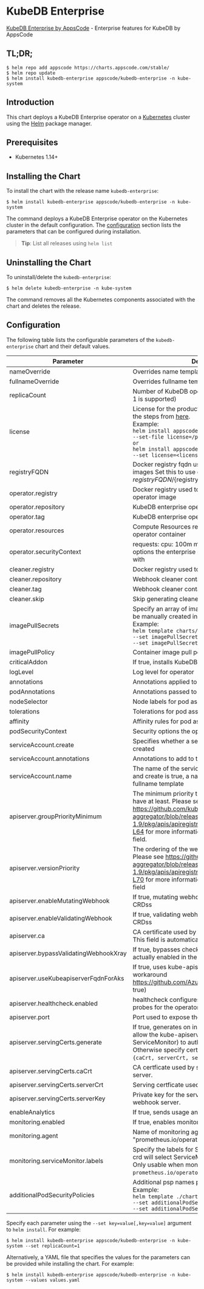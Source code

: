 # KubeDB Enterprise

[KubeDB Enterprise by AppsCode](https://github.com/kubedb) - Enterprise features for KubeDB by AppsCode

## TL;DR;

```console
$ helm repo add appscode https://charts.appscode.com/stable/
$ helm repo update
$ helm install kubedb-enterprise appscode/kubedb-enterprise -n kube-system
```

## Introduction

This chart deploys a KubeDB Enterprise operator on a [Kubernetes](http://kubernetes.io) cluster using the [Helm](https://helm.sh) package manager.

## Prerequisites

- Kubernetes 1.14+

## Installing the Chart

To install the chart with the release name `kubedb-enterprise`:

```console
$ helm install kubedb-enterprise appscode/kubedb-enterprise -n kube-system
```

The command deploys a KubeDB Enterprise operator on the Kubernetes cluster in the default configuration. The [configuration](#configuration) section lists the parameters that can be configured during installation.

> **Tip**: List all releases using `helm list`

## Uninstalling the Chart

To uninstall/delete the `kubedb-enterprise`:

```console
$ helm delete kubedb-enterprise -n kube-system
```

The command removes all the Kubernetes components associated with the chart and deletes the release.

## Configuration

The following table lists the configurable parameters of the `kubedb-enterprise` chart and their default values.

|               Parameter               |                                                                                                                                                                                 Description                                                                                                                                                                                  |                                Default                                |
|---------------------------------------|------------------------------------------------------------------------------------------------------------------------------------------------------------------------------------------------------------------------------------------------------------------------------------------------------------------------------------------------------------------------------|-----------------------------------------------------------------------|
| nameOverride                          | Overrides name template                                                                                                                                                                                                                                                                                                                                                      | `""`                                                                  |
| fullnameOverride                      | Overrides fullname template                                                                                                                                                                                                                                                                                                                                                  | `""`                                                                  |
| replicaCount                          | Number of KubeDB operator replicas to create (only 1 is supported)                                                                                                                                                                                                                                                                                                           | `1`                                                                   |
| license                               | License for the product. Get a license by following the steps from [here](https://stash.run/docs/latest/setup/install/enterprise#get-a-trial-license). <br> Example: <br> `helm install appscode/kubedb-enterprise \` <br> `--set-file license=/path/to/license/file` <br> `or` <br> `helm install appscode/kubedb-enterprise \` <br> `--set license=<license file content>` | `""`                                                                  |
| registryFQDN                          | Docker registry fqdn used to pull KubeDB related images Set this to use docker registry hosted at ${registryFQDN}/${registry}/${image}                                                                                                                                                                                                                                       | `""`                                                                  |
| operator.registry                     | Docker registry used to pull KubeDB enterprise operator image                                                                                                                                                                                                                                                                                                                | `kubedb`                                                              |
| operator.repository                   | KubeDB enterprise operator container image                                                                                                                                                                                                                                                                                                                                   | `kubedb-enterprise`                                                   |
| operator.tag                          | KubeDB enterprise operator container image tag                                                                                                                                                                                                                                                                                                                               | `v0.8.0`                                                              |
| operator.resources                    | Compute Resources required by the enterprise operator container                                                                                                                                                                                                                                                                                                              | `{}`                                                                  |
| operator.securityContext              | requests: cpu: 100m memory: 128Mi Security options the enterprise operator container should run with                                                                                                                                                                                                                                                                         | `{}`                                                                  |
| cleaner.registry                      | Docker registry used to pull Webhook cleaner image                                                                                                                                                                                                                                                                                                                           | `appscode`                                                            |
| cleaner.repository                    | Webhook cleaner container image                                                                                                                                                                                                                                                                                                                                              | `kubectl`                                                             |
| cleaner.tag                           | Webhook cleaner container image tag                                                                                                                                                                                                                                                                                                                                          | `v1.16`                                                               |
| cleaner.skip                          | Skip generating cleaner YAML                                                                                                                                                                                                                                                                                                                                                 | `false`                                                               |
| imagePullSecrets                      | Specify an array of imagePullSecrets. Secrets must be manually created in the namespace. <br> Example: <br> `helm template charts/kubedb-enterprise \` <br> `--set imagePullSecrets[0].name=sec0 \` <br> `--set imagePullSecrets[1].name=sec1`                                                                                                                               | `[]`                                                                  |
| imagePullPolicy                       | Container image pull policy                                                                                                                                                                                                                                                                                                                                                  | `IfNotPresent`                                                        |
| criticalAddon                         | If true, installs KubeDB operator as critical addon                                                                                                                                                                                                                                                                                                                          | `false`                                                               |
| logLevel                              | Log level for operator                                                                                                                                                                                                                                                                                                                                                       | `3`                                                                   |
| annotations                           | Annotations applied to operator deployment                                                                                                                                                                                                                                                                                                                                   | `{}`                                                                  |
| podAnnotations                        | Annotations passed to operator pod(s).                                                                                                                                                                                                                                                                                                                                       | `{}`                                                                  |
| nodeSelector                          | Node labels for pod assignment                                                                                                                                                                                                                                                                                                                                               | `{"beta.kubernetes.io/arch":"amd64","beta.kubernetes.io/os":"linux"}` |
| tolerations                           | Tolerations for pod assignment                                                                                                                                                                                                                                                                                                                                               | `[]`                                                                  |
| affinity                              | Affinity rules for pod assignment                                                                                                                                                                                                                                                                                                                                            | `{}`                                                                  |
| podSecurityContext                    | Security options the operator pod should run with.                                                                                                                                                                                                                                                                                                                           | `{}`                                                                  |
| serviceAccount.create                 | Specifies whether a service account should be created                                                                                                                                                                                                                                                                                                                        | `true`                                                                |
| serviceAccount.annotations            | Annotations to add to the service account                                                                                                                                                                                                                                                                                                                                    | `{}`                                                                  |
| serviceAccount.name                   | The name of the service account to use. If not set and create is true, a name is generated using the fullname template                                                                                                                                                                                                                                                       | ``                                                                    |
| apiserver.groupPriorityMinimum        | The minimum priority the webhook api group should have at least. Please see https://github.com/kubernetes/kube-aggregator/blob/release-1.9/pkg/apis/apiregistration/v1beta1/types.go#L58-L64 for more information on proper values of this field.                                                                                                                            | `10000`                                                               |
| apiserver.versionPriority             | The ordering of the webhook api inside of the group. Please see https://github.com/kubernetes/kube-aggregator/blob/release-1.9/pkg/apis/apiregistration/v1beta1/types.go#L66-L70 for more information on proper values of this field                                                                                                                                         | `15`                                                                  |
| apiserver.enableMutatingWebhook       | If true, mutating webhook is configured for KubeDB CRDss                                                                                                                                                                                                                                                                                                                     | `true`                                                                |
| apiserver.enableValidatingWebhook     | If true, validating webhook is configured for KubeDB CRDss                                                                                                                                                                                                                                                                                                                   | `true`                                                                |
| apiserver.ca                          | CA certificate used by the Kubernetes api server. This field is automatically assigned by the operator.                                                                                                                                                                                                                                                                      | `not-ca-cert`                                                         |
| apiserver.bypassValidatingWebhookXray | If true, bypasses checks that validating webhook is actually enabled in the Kubernetes cluster.                                                                                                                                                                                                                                                                              | `false`                                                               |
| apiserver.useKubeapiserverFqdnForAks  | If true, uses kube-apiserver FQDN for AKS cluster to workaround https://github.com/Azure/AKS/issues/522 (default true)                                                                                                                                                                                                                                                       | `true`                                                                |
| apiserver.healthcheck.enabled         | healthcheck configures the readiness and liveliness probes for the operator pod.                                                                                                                                                                                                                                                                                             | `false`                                                               |
| apiserver.port                        | Port used to expose the operator apiserver                                                                                                                                                                                                                                                                                                                                   | `8443`                                                                |
| apiserver.servingCerts.generate       | If true, generates on install/upgrade the certs that allow the kube-apiserver (and potentially ServiceMonitor) to authenticate operators pods. Otherwise specify certs in `apiserver.servingCerts.{caCrt, serverCrt, serverKey}`.                                                                                                                                            | `true`                                                                |
| apiserver.servingCerts.caCrt          | CA certficate used by serving certificate of webhook server.                                                                                                                                                                                                                                                                                                                 | `""`                                                                  |
| apiserver.servingCerts.serverCrt      | Serving certficate used by webhook server.                                                                                                                                                                                                                                                                                                                                   | `""`                                                                  |
| apiserver.servingCerts.serverKey      | Private key for the serving certificate used by webhook server.                                                                                                                                                                                                                                                                                                              | `""`                                                                  |
| enableAnalytics                       | If true, sends usage analytics                                                                                                                                                                                                                                                                                                                                               | `true`                                                                |
| monitoring.enabled                    | If true, enables monitoring KubeDB operator                                                                                                                                                                                                                                                                                                                                  | `false`                                                               |
| monitoring.agent                      | Name of monitoring agent ("prometheus.io" or "prometheus.io/operator" or "prometheus.io/builtin")                                                                                                                                                                                                                                                                            | `""`                                                                  |
| monitoring.serviceMonitor.labels      | Specify the labels for ServiceMonitor. Prometheus crd will select ServiceMonitor using these labels. Only usable when monitoring agent is `prometheus.io/operator`.                                                                                                                                                                                                          | `{}`                                                                  |
| additionalPodSecurityPolicies         | Additional psp names passed to operator <br> Example: <br> `helm template ./chart/kubedb-enterprise \` <br> `--set additionalPodSecurityPolicies[0]=abc \` <br> `--set additionalPodSecurityPolicies[1]=xyz`                                                                                                                                                                 | `[]`                                                                  |


Specify each parameter using the `--set key=value[,key=value]` argument to `helm install`. For example:

```console
$ helm install kubedb-enterprise appscode/kubedb-enterprise -n kube-system --set replicaCount=1
```

Alternatively, a YAML file that specifies the values for the parameters can be provided while
installing the chart. For example:

```console
$ helm install kubedb-enterprise appscode/kubedb-enterprise -n kube-system --values values.yaml
```
